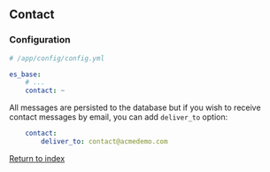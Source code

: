 
## Contact

### Configuration

```yaml
# /app/config/config.yml

es_base:
    # ...
    contact: ~
```

All messages are persisted to the database but if you wish to receive contact messages by email,
you can add `deliver_to` option:

```yaml
    contact:
        deliver_to: contact@acmedemo.com
```

[Return to index](index.md)